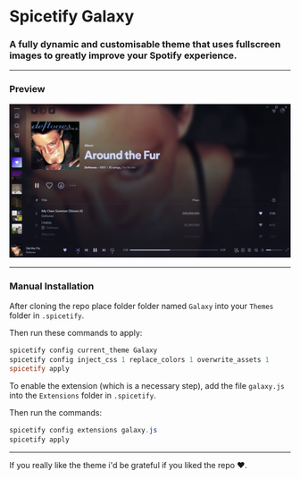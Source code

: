 # Spicetify Galaxy

### A fully dynamic and customisable theme that uses fullscreen images to greatly improve your Spotify experience. 

---
### Preview
![preview](preview.png)

---

### Manual Installation

After cloning the repo place folder folder named `Galaxy` into your `Themes` folder in `.spicetify`.

Then run these commands to apply:

```powershell
spicetify config current_theme Galaxy
spicetify config inject_css 1 replace_colors 1 overwrite_assets 1
spicetify apply
```

To enable the extension (which is a necessary step), add the file `galaxy.js` into the `Extensions` folder in `.spicetify`.

Then run the commands:

```powershell
spicetify config extensions galaxy.js
spicetify apply
```

---

If you really like the theme i'd be grateful if you liked the repo ❤️.
